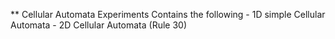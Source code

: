 ** Cellular Automata Experiments
 Contains the following
 	- 1D simple Cellular Automata
 	- 2D Cellular Automata (Rule 30)